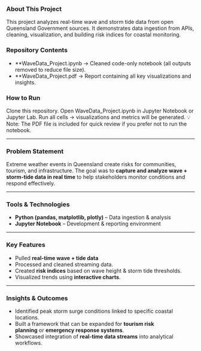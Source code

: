 ### About This Project
This project analyzes real-time wave and storm tide data from open Queensland Government sources. It demonstrates data ingestion from APIs, cleaning, visualization, and building risk indices for coastal monitoring.

### Repository Contents
- **WaveData_Project.ipynb → Cleaned code-only notebook (all outputs removed to reduce file size).
- **WaveData_Project.pdf → Report containing all key visualizations and insights.

### How to Run
Clone this repository.
Open WaveData_Project.ipynb in Jupyter Notebook or Jupyter Lab.
Run all cells → visualizations and metrics will be generated.
💡 Note: The PDF file is included for quick review if you prefer not to run the notebook.

---

### Problem Statement

Extreme weather events in Queensland create risks for communities, tourism, and infrastructure. The goal was to **capture and analyze wave + storm-tide data in real time** to help stakeholders monitor conditions and respond effectively.

---

### Tools & Technologies

- **Python (pandas, matplotlib, plotly)** – Data ingestion & analysis
- **Jupyter Notebook** – Development & reporting environment

---

### Key Features

- Pulled **real-time wave + tide data**
- Processed and cleaned streaming data.
- Created **risk indices** based on wave height & storm tide thresholds.
- Visualized trends using **interactive charts**.

---

### Insights & Outcomes

- Identified peak storm surge conditions linked to specific coastal locations.
- Built a framework that can be expanded for **tourism risk planning** or **emergency response systems**.
- Showcased integration of **real-time data streams** into analytical workflows.
